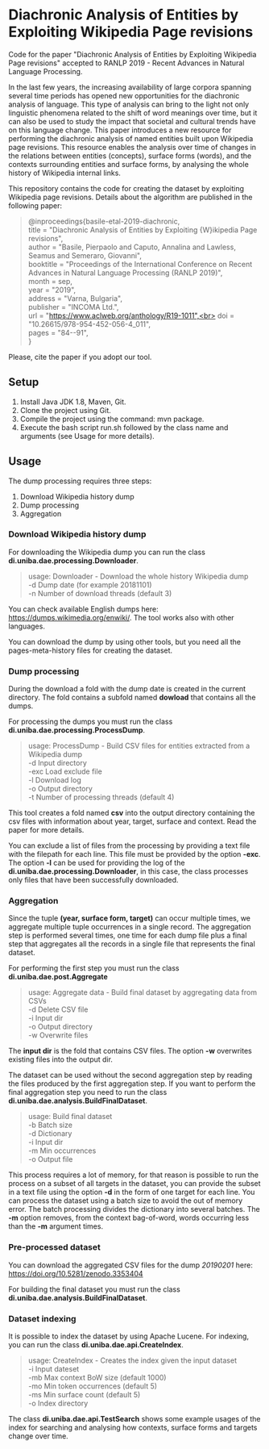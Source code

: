 Diachronic Analysis of Entities by Exploiting Wikipedia Page revisions
=========================================================================

Code for the paper "Diachronic Analysis of Entities by Exploiting Wikipedia Page revisions" accepted to RANLP 2019 - Recent Advances in Natural Language Processing.

In the last few years, the increasing availability of large corpora spanning several time periods has opened new opportunities for the diachronic analysis of language.
This type of analysis can bring to the light not only linguistic phenomena related to the shift of word meanings over time, but it can also be used to study the impact that societal and cultural trends have on this language change.
This paper introduces a new resource for performing the diachronic analysis of named entities built upon Wikipedia page revisions.
This resource enables the analysis over time of changes in the relations between entities (concepts), surface forms (words), and the contexts surrounding entities and surface forms, by analysing the whole history of Wikipedia internal links.

This repository contains the code for creating the dataset by exploiting Wikipedia page revisions. Details about the algorithm are published in the following paper:

> @inproceedings{basile-etal-2019-diachronic,<br>
    title = "Diachronic Analysis of Entities by Exploiting {W}ikipedia Page revisions",<br>
    author = "Basile, Pierpaolo  and
      Caputo, Annalina  and
      Lawless, Seamus  and
      Semeraro, Giovanni",<br>
    booktitle = "Proceedings of the International Conference on Recent Advances in Natural Language Processing (RANLP 2019)",<br>
    month = sep,<br>
    year = "2019",<br>
    address = "Varna, Bulgaria",<br>
    publisher = "INCOMA Ltd.",<br>
    url = "https://www.aclweb.org/anthology/R19-1011",<br>
    doi = "10.26615/978-954-452-056-4_011",<br>
    pages = "84--91",<br>
}

Please, cite the paper if you adopt our tool.

Setup
--------

1. Install Java JDK 1.8, Maven, Git.
2. Clone the project using Git.
3. Compile the project using the command: mvn package.
4. Execute the bash script run.sh followed by the class name and arguments (see Usage for more details).

Usage
--------

The dump processing requires three steps:
1. Download Wikipedia history dump
2. Dump processing
3. Aggregation

### Download Wikipedia history dump

For downloading the Wikipedia dump you can run the class **di.uniba.dae.processing.Downloader**.

> usage: Downloader - Download the whole history Wikipedia dump<br>
 -d <arg>   Dump date (for example 20181101)<br>
 -n <arg>   Number of download threads (default 3)<br>

You can check available English dumps here: https://dumps.wikimedia.org/enwiki/. The tool works also with other languages.

You can download the dump by using other tools, but you need all the pages-meta-history files for creating the dataset.

### Dump processing

During the download a fold with the dump date is created in the current directory. The fold contains a subfold named **dowload** that contains all the dumps.

For processing the dumps you must run the class **di.uniba.dae.processing.ProcessDump**.

> usage: ProcessDump - Build CSV files for entities extracted from a Wikipedia dump<br>
 -d <arg>     Input directory<br>
 -exc <arg>   Load exclude file<br>
 -l <arg>     Download log<br>
 -o <arg>     Output directory<br>
 -t <arg>     Number of processing threads (default 4)

This tool creates a fold named **csv** into the output directory containing the csv files with information about year, target, surface and context. Read the paper for more details.

You can exclude a list of files from the processing by providing a text file with the filepath for each line. This file must be provided by the option **-exc**. The option **-l** can be used for providing the log of the **di.uniba.dae.processing.Downloader**, in this case, the class processes only files that have been successfully downloaded.

### Aggregation

Since the tuple **(year, surface form, target)** can occur multiple times, we aggregate multiple tuple occurrences in a single record. The aggregation step is performed several times, one time for each dump file plus a final step that aggregates all the records in a single file that represents the final dataset.

For performing the first step you must run the class **di.uniba.dae.post.Aggregate**

> usage: Aggregate data - Build final dataset by aggregating data from CSVs<br>
 -d         Delete CSV file<br>
 -i <arg>   Input dir<br>
 -o <arg>   Output directory<br>
 -w         Overwrite files

The **input dir** is the fold that contains CSV files. The option **-w** overwrites existing files into the output dir.

The dataset can be used without the second aggregation step by reading the files produced by the first aggregation step. If you want to perform the final aggregation step you need to run the class **di.uniba.dae.analysis.BuildFinalDataset**.

> usage: Build final dataset<br>
 -b <arg>   Batch size<br>
 -d <arg>   Dictionary<br>
 -i <arg>   Input dir<br>
 -m <arg>   Min occurrences<br>
 -o <arg>   Output file

This process requires a lot of memory, for that reason is possible to run the process on a subset of all targets in the dataset, you can provide the subset in a text file using the option **-d** in the form of one target for each line. You can process the dataset using a batch size to avoid the out of memory error. The batch processing divides the dictionary into several batches.
The **-m** option removes, from the context bag-of-word, words occurring less than the **-m** argument times.

### Pre-processed dataset

You can download the aggregated CSV files for the dump *20190201* here: https://doi.org/10.5281/zenodo.3353404

For building the final dataset you must run the class **di.uniba.dae.analysis.BuildFinalDataset**.

### Dataset indexing

It is possible to index the dataset by using Apache Lucene. For indexing, you can run the class **di.uniba.dae.api.CreateIndex**.

> usage: CreateIndex - Creates the index given the input dataset<br>
 -i <arg>    Input dateset<br>
 -mb <arg>   Max context BoW size (default 1000)<br>
 -mo <arg>   Min token occurrences (default 5)<br>
 -ms <arg>   Min surface count (default 5)<br>
 -o <arg>    Index directory

The class **di.uniba.dae.api.TestSearch** shows some example usages of the index for searching and analysing how contexts, surface forms and targets change over time.
